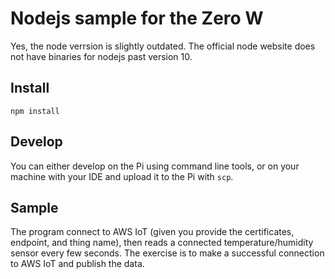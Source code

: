 # Nodejs sample for the Zero W

Yes, the node verrsion is slightly outdated. The official node website does not have binaries for nodejs past version 10.

## Install

`npm install`

## Develop

You can either develop on the Pi using command line tools, or on your machine with your IDE and upload it to the Pi with `scp`.

## Sample

The program connect to AWS IoT (given you provide the certificates, endpoint, and thing name), then reads a connected temperature/humidity sensor every few seconds. The exercise is to make a successful connection to AWS IoT and publish the data.
